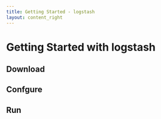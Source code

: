 ```yaml
---
title: Getting Started - logstash
layout: content_right
---
```

# Getting Started with logstash

## Download

## Confgure

## Run

